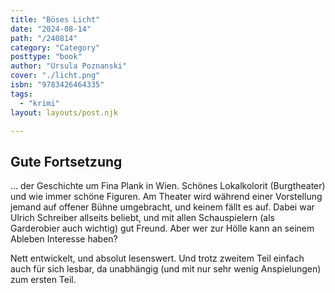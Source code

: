 ```yaml
---
title: "Böses Licht"
date: "2024-08-14"
path: "/240814"
category: "Category"
posttype: "book"
author: "Ursula Poznanski"
cover: "./licht.png"
isbn: "9783426464335"
tags:
  - "krimi"
layout: layouts/post.njk

---
```

## Gute Fortsetzung

... der Geschichte um Fina Plank in Wien. Schönes Lokalkolorit (Burgtheater) und wie immer schöne Figuren. Am Theater wird während einer Vorstellung jemand auf offener Bühne umgebracht, und keinem fällt es auf. Dabei war Ulrich Schreiber allseits beliebt, und mit allen Schauspielern (als Garderobier auch wichtig) gut Freund. Aber wer zur Hölle kann an seinem Ableben Interesse haben?

Nett entwickelt, und absolut lesenswert. Und trotz zweitem Teil einfach auch für sich lesbar, da unabhängig (und mit nur sehr wenig Anspielungen) zum ersten Teil.
